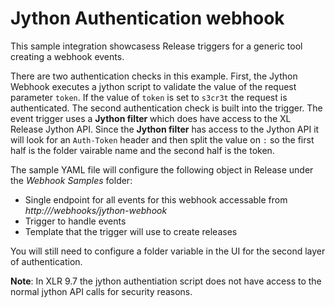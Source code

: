 # Jython Authentication webhook

This sample integration showcasess Release triggers for a generic tool creating a webhook events.

There are two authentication checks in this example.  First, the Jython Webhook executes a jython script to validate the value of the request parameter `token`.  If the value of `token` is set to `s3cr3t` the request is authenticated.  The second authentication check is built into the trigger.  The event trigger uses a **Jython filter** which does have access to the XL Release Jython API.  Since the **Jython filter** has access to the Jython API it will look for an `Auth-Token` header and then split the value on `:` so the first half is the folder vairable name and the second half is the token.

The sample YAML file will configure the following object in Release under the _Webhook Samples_ folder:
* Single endpoint for all events for this webhook accessable from *http://<xlr-address>/webhooks/jython-webhook*
* Trigger to handle events
* Template that the trigger will use to create releases

You will still need to configure a folder variable in the UI for the second layer of authentication.

**Note**: In XLR 9.7 the jython authentiation script does not have access to the normal jython API calls for security reasons.  
